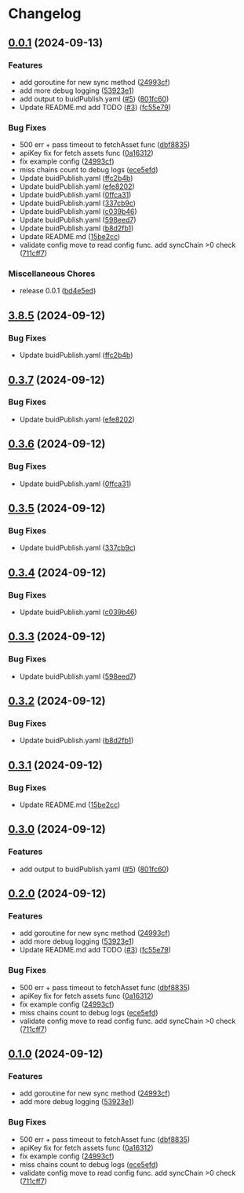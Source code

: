 # Changelog

## [0.0.1](https://github.com/Blackvote/proget-updater/compare/v3.8.5...v0.0.1) (2024-09-13)


### Features

* add goroutine for new sync method ([24993cf](https://github.com/Blackvote/proget-updater/commit/24993cf210bb3dc57b9645ef841de50b20174eb4))
* add more debug logging ([53923e1](https://github.com/Blackvote/proget-updater/commit/53923e19bf464e0729bce5194a64a16bee5fc0eb))
* add output to buidPublish.yaml ([#5](https://github.com/Blackvote/proget-updater/issues/5)) ([801fc60](https://github.com/Blackvote/proget-updater/commit/801fc60f41f7f50821ee882da416165d8792b2f2))
* Update README.md add TODO ([#3](https://github.com/Blackvote/proget-updater/issues/3)) ([fc55e79](https://github.com/Blackvote/proget-updater/commit/fc55e794f9dd1de72b9ad0f495898eeae54910db))


### Bug Fixes

* 500 err + pass timeout to fetchAsset func ([dbf8835](https://github.com/Blackvote/proget-updater/commit/dbf88354a8392ed396a9bb06565a965b6ee89f92))
* apiKey fix for fetch assets func ([0a16312](https://github.com/Blackvote/proget-updater/commit/0a163120b0320ff41b495c3bb03c266b19ed6d97))
* fix example config ([24993cf](https://github.com/Blackvote/proget-updater/commit/24993cf210bb3dc57b9645ef841de50b20174eb4))
* miss chains count to debug logs ([ece5efd](https://github.com/Blackvote/proget-updater/commit/ece5efd38b7b0c9237bdc7e10e8eef27f8476c32))
* Update buidPublish.yaml ([ffc2b4b](https://github.com/Blackvote/proget-updater/commit/ffc2b4bf14ec96eeb7c1088026d6773d2110d21b))
* Update buidPublish.yaml ([efe8202](https://github.com/Blackvote/proget-updater/commit/efe8202e94e4db574fd324866a8d10f13773a384))
* Update buidPublish.yaml ([0ffca31](https://github.com/Blackvote/proget-updater/commit/0ffca314df870d312e37cba6cd4616888be13d5c))
* Update buidPublish.yaml ([337cb9c](https://github.com/Blackvote/proget-updater/commit/337cb9c00570bc30399e3c5cbe32813473d6d2ee))
* Update buidPublish.yaml ([c039b46](https://github.com/Blackvote/proget-updater/commit/c039b46088349700a5c5c138a6b878023bd389f0))
* Update buidPublish.yaml ([598eed7](https://github.com/Blackvote/proget-updater/commit/598eed7f006e195912b6f0602b271352e9be0077))
* Update buidPublish.yaml ([b8d2fb1](https://github.com/Blackvote/proget-updater/commit/b8d2fb16d3f64fb9009dc613d4ce15993451f3bc))
* Update README.md ([15be2cc](https://github.com/Blackvote/proget-updater/commit/15be2ccb44bdfc718aa63b468d61f2bc8e70a70d))
* validate config move to read config func. add syncChain &gt;0 check ([711cff7](https://github.com/Blackvote/proget-updater/commit/711cff77aaf6bed26d4c1636c6b12783534edac9))


### Miscellaneous Chores

* release 0.0.1 ([bd4e5ed](https://github.com/Blackvote/proget-updater/commit/bd4e5ed13a671b2ee59596b9623ceea56ab45a8c))

## [3.8.5](https://github.com/Blackvote/proget-updater/compare/v0.3.7...v3.8.5) (2024-09-12)


### Bug Fixes

* Update buidPublish.yaml ([ffc2b4b](https://github.com/Blackvote/proget-updater/commit/ffc2b4bf14ec96eeb7c1088026d6773d2110d21b))

## [0.3.7](https://github.com/Blackvote/proget-updater/compare/v0.3.6...v0.3.7) (2024-09-12)


### Bug Fixes

* Update buidPublish.yaml ([efe8202](https://github.com/Blackvote/proget-updater/commit/efe8202e94e4db574fd324866a8d10f13773a384))

## [0.3.6](https://github.com/Blackvote/proget-updater/compare/v0.3.5...v0.3.6) (2024-09-12)


### Bug Fixes

* Update buidPublish.yaml ([0ffca31](https://github.com/Blackvote/proget-updater/commit/0ffca314df870d312e37cba6cd4616888be13d5c))

## [0.3.5](https://github.com/Blackvote/proget-updater/compare/v0.3.4...v0.3.5) (2024-09-12)


### Bug Fixes

* Update buidPublish.yaml ([337cb9c](https://github.com/Blackvote/proget-updater/commit/337cb9c00570bc30399e3c5cbe32813473d6d2ee))

## [0.3.4](https://github.com/Blackvote/proget-updater/compare/v0.3.3...v0.3.4) (2024-09-12)


### Bug Fixes

* Update buidPublish.yaml ([c039b46](https://github.com/Blackvote/proget-updater/commit/c039b46088349700a5c5c138a6b878023bd389f0))

## [0.3.3](https://github.com/Blackvote/proget-updater/compare/v0.3.2...v0.3.3) (2024-09-12)


### Bug Fixes

* Update buidPublish.yaml ([598eed7](https://github.com/Blackvote/proget-updater/commit/598eed7f006e195912b6f0602b271352e9be0077))

## [0.3.2](https://github.com/Blackvote/proget-updater/compare/v0.3.1...v0.3.2) (2024-09-12)


### Bug Fixes

* Update buidPublish.yaml ([b8d2fb1](https://github.com/Blackvote/proget-updater/commit/b8d2fb16d3f64fb9009dc613d4ce15993451f3bc))

## [0.3.1](https://github.com/Blackvote/proget-updater/compare/v0.3.0...v0.3.1) (2024-09-12)


### Bug Fixes

* Update README.md ([15be2cc](https://github.com/Blackvote/proget-updater/commit/15be2ccb44bdfc718aa63b468d61f2bc8e70a70d))

## [0.3.0](https://github.com/Blackvote/proget-updater/compare/v0.2.0...v0.3.0) (2024-09-12)


### Features

* add output to buidPublish.yaml ([#5](https://github.com/Blackvote/proget-updater/issues/5)) ([801fc60](https://github.com/Blackvote/proget-updater/commit/801fc60f41f7f50821ee882da416165d8792b2f2))

## [0.2.0](https://github.com/Blackvote/proget-updater/compare/v0.1.0...v0.2.0) (2024-09-12)


### Features

* add goroutine for new sync method ([24993cf](https://github.com/Blackvote/proget-updater/commit/24993cf210bb3dc57b9645ef841de50b20174eb4))
* add more debug logging ([53923e1](https://github.com/Blackvote/proget-updater/commit/53923e19bf464e0729bce5194a64a16bee5fc0eb))
* Update README.md add TODO ([#3](https://github.com/Blackvote/proget-updater/issues/3)) ([fc55e79](https://github.com/Blackvote/proget-updater/commit/fc55e794f9dd1de72b9ad0f495898eeae54910db))


### Bug Fixes

* 500 err + pass timeout to fetchAsset func ([dbf8835](https://github.com/Blackvote/proget-updater/commit/dbf88354a8392ed396a9bb06565a965b6ee89f92))
* apiKey fix for fetch assets func ([0a16312](https://github.com/Blackvote/proget-updater/commit/0a163120b0320ff41b495c3bb03c266b19ed6d97))
* fix example config ([24993cf](https://github.com/Blackvote/proget-updater/commit/24993cf210bb3dc57b9645ef841de50b20174eb4))
* miss chains count to debug logs ([ece5efd](https://github.com/Blackvote/proget-updater/commit/ece5efd38b7b0c9237bdc7e10e8eef27f8476c32))
* validate config move to read config func. add syncChain &gt;0 check ([711cff7](https://github.com/Blackvote/proget-updater/commit/711cff77aaf6bed26d4c1636c6b12783534edac9))

## [0.1.0](https://github.com/Blackvote/proget-updater/compare/v0.0.19...v0.1.0) (2024-09-12)


### Features

* add goroutine for new sync method ([24993cf](https://github.com/Blackvote/proget-updater/commit/24993cf210bb3dc57b9645ef841de50b20174eb4))
* add more debug logging ([53923e1](https://github.com/Blackvote/proget-updater/commit/53923e19bf464e0729bce5194a64a16bee5fc0eb))


### Bug Fixes

* 500 err + pass timeout to fetchAsset func ([dbf8835](https://github.com/Blackvote/proget-updater/commit/dbf88354a8392ed396a9bb06565a965b6ee89f92))
* apiKey fix for fetch assets func ([0a16312](https://github.com/Blackvote/proget-updater/commit/0a163120b0320ff41b495c3bb03c266b19ed6d97))
* fix example config ([24993cf](https://github.com/Blackvote/proget-updater/commit/24993cf210bb3dc57b9645ef841de50b20174eb4))
* miss chains count to debug logs ([ece5efd](https://github.com/Blackvote/proget-updater/commit/ece5efd38b7b0c9237bdc7e10e8eef27f8476c32))
* validate config move to read config func. add syncChain &gt;0 check ([711cff7](https://github.com/Blackvote/proget-updater/commit/711cff77aaf6bed26d4c1636c6b12783534edac9))
